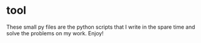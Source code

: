 # tool
These small py files are the python scripts that I write in the spare time and solve the problems on my work. Enjoy!
